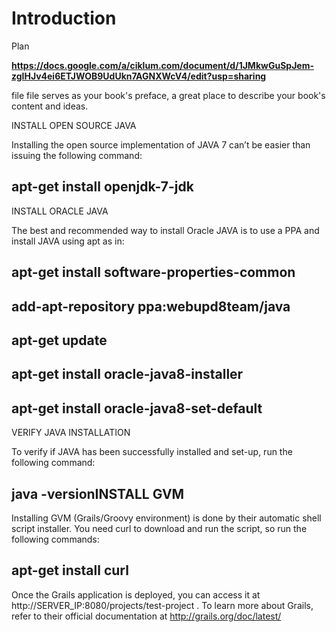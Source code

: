 # Introduction

Plan

**https://docs.google.com/a/ciklum.com/document/d/1JMkwGuSpJem-zgIHJv4ei6ETJWOB9UdUkn7AGNXWcV4/edit?usp=sharing**

 file file serves as your book's preface, a great place to describe your book's content and ideas.

 INSTALL OPEN SOURCE JAVA

Installing the open source implementation of JAVA 7 can’t be easier than issuing the following command:

## apt-get install openjdk-7-jdk
INSTALL ORACLE JAVA

The best and recommended way to install Oracle JAVA is to use a PPA and install JAVA using apt as in:

## apt-get install software-properties-common
## add-apt-repository ppa:webupd8team/java
## apt-get update
## apt-get install oracle-java8-installer
## apt-get install oracle-java8-set-default
VERIFY JAVA INSTALLATION

To verify if JAVA has been successfully installed and set-up, run the following command:

## java -versionINSTALL GVM
Installing GVM (Grails/Groovy environment) is done by their automatic shell script installer. You need curl to download and run the script, so run the following commands:

## apt-get install curl

Once the Grails application is deployed, you can access it at http://SERVER_IP:8080/projects/test-project . To learn more about Grails, refer to their official documentation at http://grails.org/doc/latest/


